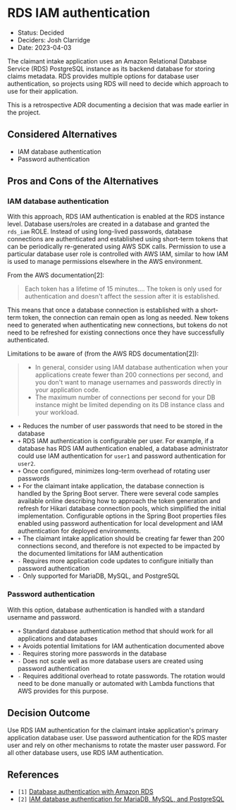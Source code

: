 # RDS IAM authentication

- Status: Decided
- Deciders: Josh Clarridge
- Date: 2023-04-03

The claimant intake application uses an Amazon Relational Database Service (RDS)
PostgreSQL instance as its backend database for storing claims metadata. RDS
provides multiple options for database user authentication, so projects using
RDS will need to decide which approach to use for their application.

This is a retrospective ADR documenting a decision that was made earlier in the
project.

## Considered Alternatives

- IAM database authentication
- Password authentication

## Pros and Cons of the Alternatives

### IAM database authentication

With this approach, RDS IAM authentication is enabled at the RDS instance level.
Database users/roles are created in a database and granted the `rds_iam` ROLE.
Instead of using long-lived passwords, database connections are authenticated
and established using short-term tokens that can be periodically re-generated
using AWS SDK calls. Permission to use a particular database user role is
controlled with AWS IAM, similar to how IAM is used to manage permissions
elsewhere in the AWS environment.

From the AWS documentation\[2\]:

> Each token has a lifetime of 15 minutes.... The token is only used for
> authentication and doesn't affect the session after it is established.

This means that once a database connection is established with a short-term
token, the connection can remain open as long as needed. New tokens need to
generated when authenticating new connections, but tokens do not need to be
refreshed for existing connections once they have successfully authenticated.

Limitations to be aware of (from the AWS RDS documentation\[2\]):

> - In general, consider using IAM database authentication when your
>   applications create fewer than 200 connections per second, and you don't
>   want to manage usernames and passwords directly in your application code.
> - The maximum number of connections per second for your DB instance might be
>   limited depending on its DB instance class and your workload.

- `+` Reduces the number of user passwords that need to be stored in the
  database
- `+` RDS IAM authentication is configurable per user. For example, if a
  database has RDS IAM authentication enabled, a database administrator could
  use IAM authentication for `user1` and password authentication for `user2`.
- `+` Once configured, minimizes long-term overhead of rotating user passwords
- `+` For the claimant intake application, the database connection is handled by
  the Spring Boot server. There were several code samples available online
  describing how to approach the token generation and refresh for Hikari
  database connection pools, which simplified the initial implementation.
  Configurable options in the Spring Boot properties files enabled using
  password authentication for local development and IAM authentication for
  deployed environments.
- `+` The claimant intake application should be creating far fewer than 200
  connections second, and therefore is not expected to be impacted by the
  documented limitations for IAM authentication
- `-` Requires more application code updates to configure initially than
  password authentication
- `-` Only supported for MariaDB, MySQL, and PostgreSQL

### Password authentication

With this option, database authentication is handled with a standard username
and password.

- `+` Standard database authentication method that should work for all
  applications and databases
- `+` Avoids potential limitations for IAM authentication documented above
- `-` Requires storing more passwords in the database
- `-` Does not scale well as more database users are created using password
  authentication
- `-` Requires additional overhead to rotate passwords. The rotation would need
  to be done manually or automated with Lambda functions that AWS provides for
  this purpose.

## Decision Outcome

Use RDS IAM authentication for the claimant intake application's primary
application database user. Use password authentication for the RDS master user
and rely on other mechanisms to rotate the master user password. For all other
database users, use RDS IAM authentication.

## References

- `[1]` [Database authentication with Amazon RDS](https://docs.aws.amazon.com/AmazonRDS/latest/UserGuide/database-authentication.html)
- `[2]` [IAM database authentication for MariaDB, MySQL, and
  PostgreSQL](https://docs.aws.amazon.com/AmazonRDS/latest/UserGuide/UsingWithRDS.IAMDBAuth.html)
